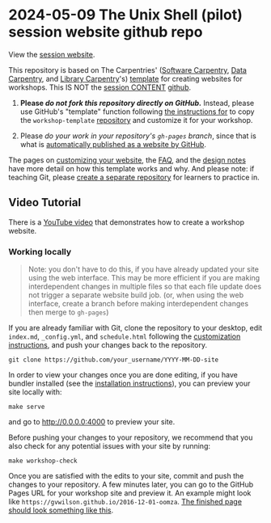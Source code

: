 # 2024-05-09 The Unix Shell (pilot) session website github repo

View the [session website][session-website].

This repository is based on The Carpentries' ([Software Carpentry][swc-site], [Data Carpentry][dc-site], and
[Library Carpentry][lc-site]'s) [template][template-link] for creating websites for workshops. This IS NOT the [session CONTENT][session-link] [github][session-github-link].

1. **Please _do not fork this repository directly on GitHub._** Instead, please use GitHub's
   "template" function following [the instructions for][creating-a-repository] to copy the
   `workshop-template` [repository][template-link] and customize it for your workshop.

2. Please *do your work in your repository's `gh-pages` branch*, since that is what is
   [automatically published as a website by GitHub][github-project-pages].

The pages on [customizing your website][customization],
the [FAQ][faq],
and the [design notes][design] have more detail on how this template works and why.
And please note:
if teaching Git,
please [create a separate repository][setting-up-a-separate-repository-for-learners]
for learners to practice in.

## Video Tutorial

There is a [YouTube video](https://www.youtube.com/watch?v=_Ag1JiZzyUQ) that demonstrates how to
create a workshop website.


### Working locally

> Note: you don't have to do this, if you have already updated your site using the web interface.
> This may be more efficient if you are making interdependent changes in multiple files so that
> each file update does not trigger a separate website build job. (or, when using the web interface,
> create a branch before making interdependent changes then merge to `gh-pages`)


If you are already familiar with Git, clone the repository to your desktop, edit `index.md`,
`_config.yml`, and `schedule.html` following the [customization instructions][customization], and push your changes back to the repository.

```shell
git clone https://github.com/your_username/YYYY-MM-DD-site
```

In order to view your changes once you are done editing, if you have bundler installed (see the
[installation instructions][installing-software]), you can preview your site locally with:

```shell
make serve
```
and go to <http://0.0.0.0:4000> to preview your site.

Before pushing your changes to your repository, we recommend that you also check for any potential
issues with your site by running:

```shell
make workshop-check
```

Once you are satisfied with the edits to your site, commit and push the changes to your repository.
A few minutes later, you can go to the GitHub Pages URL for your workshop site and preview it. An example might look like `https://gvwilson.github.io/2016-12-01-oomza`. 
[The finished page should look something like this](fig/completed-page.png?raw=true).

<!--links set up for this session-->
[session-link]: https://jlchang.github.io/2024-05-09-Unix_Shell_pilot/
[session-github-link]: https://github.com/jlchang/2024-05-09-Unix_Shell_pilot
[session-website]: https://broadinstitute.github.io/2024-05-09-Unix_Shell/

<!--persistent links-->
[template-link]: https://github.com/carpentries/workshop-template
[creating-a-repository]: https://github.com/carpentries/workshop-template?tab=readme-ov-file#creating-a-repository
[customization]: https://carpentries.github.io/workshop-template/customization/index.html
[swc-site]: https://software-carpentry.org
[dc-site]: https://datacarpentry.org
[lc-site]: https://librarycarpentry.org
[design]: https://carpentries.github.io/workshop-template/design/index.html
[faq]: https://carpentries.github.io/workshop-template/faq/index.html
[github-project-pages]: https://help.github.com/en/github/working-with-github-pages/creating-a-github-pages-site
[setting-up-a-separate-repository-for-learners]: https://github.com/carpentries/workshop-template?tab=readme-ov-file#setting-up-a-separate-repository-for-learners
[installing-software]: https://github.com/carpentries/workshop-template?tab=readme-ov-file#installing-software
[lesson-example]: https://carpentries.github.io/lesson-example/
